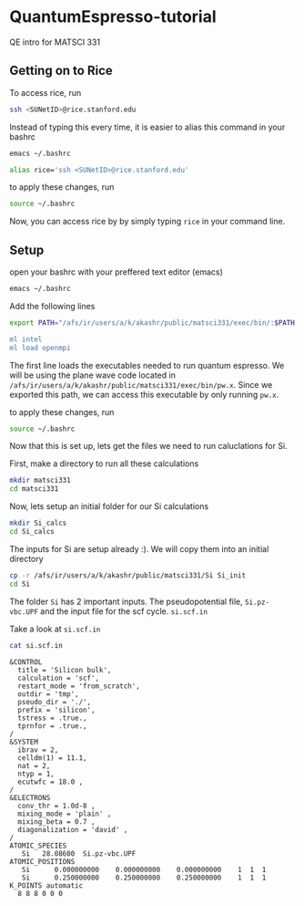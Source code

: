 # QuantumEspresso-tutorial
QE intro for MATSCI 331 
## Getting on to Rice 
To access rice, run 
```bash
ssh <SUNetID>@rice.stanford.edu
```

Instead of typing this every time, it is easier to alias this command in your bashrc 

```bash
emacs ~/.bashrc
```

```bash
alias rice='ssh <SUNetID>@rice.stanford.edu'                                                                                          
```
to apply these changes, run 

```bash
source ~/.bashrc
```

Now, you can access rice by by simply typing `rice` in your command line. 

## Setup 

open your bashrc with your preffered text editor (emacs)

```bash
emacs ~/.bashrc
```

Add the following lines 

```bash
export PATH="/afs/ir/users/a/k/akashr/public/matsci331/exec/bin/:$PATH

ml intel
ml load openmpi
```

The first line loads the executables needed to run quantum espresso. We will be using the plane wave code located in `/afs/ir/users/a/k/akashr/public/matsci331/exec/bin/pw.x`. Since we exported this path, we can access this executable by only running `pw.x`.

to apply these changes, run 

```bash
source ~/.bashrc
```
Now that this is set up, lets get the files we need to run caluclations for Si.

First, make a directory to run all these calculations

```bash
mkdir matsci331
cd matsci331
```

Now, lets setup an initial folder for our Si calculations 

```bash
mkdir Si_calcs
cd Si_calcs
```


The inputs for Si are setup already :). We will copy them into an initial directory 

```bash
cp -r /afs/ir/users/a/k/akashr/public/matsci331/Si Si_init
cd Si
```

The folder `Si` has 2 important inputs. The pseudopotential file, `Si.pz-vbc.UPF` and the input file for the scf cycle. `si.scf.in`

Take a look at `si.scf.in`

```bash
cat si.scf.in
```

```
&CONTROL
  title = 'Silicon bulk',
  calculation = 'scf',
  restart_mode = 'from_scratch',
  outdir = 'tmp',
  pseudo_dir = './',
  prefix = 'silicon',
  tstress = .true.,
  tprnfor = .true.,
/
&SYSTEM
  ibrav = 2,
  celldm(1) = 11.1,
  nat = 2,
  ntyp = 1,
  ecutwfc = 18.0 ,
/
&ELECTRONS
  conv_thr = 1.0d-8 ,
  mixing_mode = 'plain' ,
  mixing_beta = 0.7 ,
  diagonalization = 'david' ,
/
ATOMIC_SPECIES
   Si   28.08600  Si.pz-vbc.UPF 
ATOMIC_POSITIONS 
   Si      0.000000000    0.000000000    0.000000000    1  1  1 
   Si      0.250000000    0.250000000    0.250000000    1  1  1
K_POINTS automatic
  8 8 8 0 0 0
```






